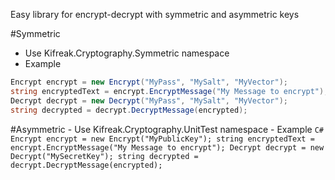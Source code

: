 Easy library for encrypt-decrypt with symmetric and asymmetric keys

#Symmetric

- Use Kifreak.Cryptography.Symmetric namespace
- Example
```C#
Encrypt encrypt = new Encrypt("MyPass", "MySalt", "MyVector");
string encryptedText = encrypt.EncryptMessage("My Message to encrypt");
Decrypt decrypt = new Decrypt("MyPass", "MySalt", "MyVector");
string decrypted = decrypt.DecryptMessage(encrypted);
```
#Asymmetric
	- Use Kifreak.Cryptography.UnitTest namespace
	- Example
	```C#
	Encrypt encrypt = new Encrypt("MyPublicKey");
	string encryptedText = encrypt.EncryptMessage("My Message to encrypt");
	Decrypt decrypt = new Decrypt("MySecretKey");
	string decrypted = decrypt.DecryptMessage(encrypted);
	```

